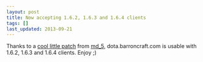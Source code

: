 ```yaml
---
layout: post
title: Now accepting 1.6.2, 1.6.3 and 1.6.4 clients
tags: []
last_updated: 2013-09-21
---
```


Thanks to a [cool little patch](https://github.com/Nullreff/BungeeCord/commit/2bc3283ef0d37696fd816660cabb3c48b407d7c3) from [md_5](https://twitter.com/md__5), dota.barroncraft.com is usable with 1.6.2, 1.6.3 and 1.6.4 clients.  Enjoy ;)
